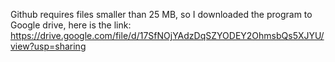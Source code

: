 Github requires files smaller than 25 MB, so I downloaded the program to Google drive, here is the link:
https://drive.google.com/file/d/17SfNOjYAdzDqSZYODEY2OhmsbQs5XJYU/view?usp=sharing

